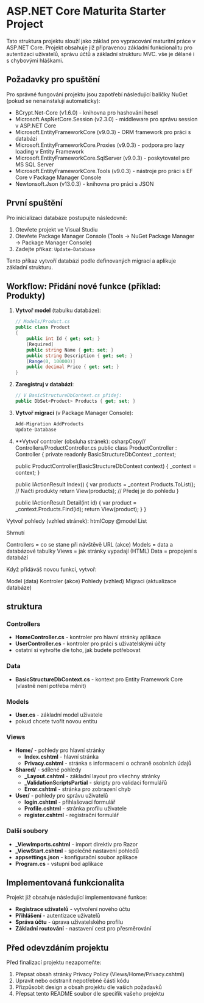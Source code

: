 # ASP.NET Core Maturita Starter Project

Tato struktura projektu slouží jako základ pro vypracování maturitní práce v ASP.NET Core. Projekt obsahuje již připravenou základní funkcionalitu pro autentizaci uživatelů, správu účtů a základní strukturu MVC. vše je dělané i s chybovými hláškami.

## Požadavky pro spuštění

Pro správné fungování projektu jsou zapotřebí následující balíčky NuGet (pokud se nenainstalují automaticky):

- BCrypt.Net-Core (v1.6.0) - knihovna pro hashování hesel
- Microsoft.AspNetCore.Session (v2.3.0) - middleware pro správu session v ASP.NET Core
- Microsoft.EntityFrameworkCore (v9.0.3) - ORM framework pro práci s databází
- Microsoft.EntityFrameworkCore.Proxies (v9.0.3) - podpora pro lazy loading v Entity Framework
- Microsoft.EntityFrameworkCore.SqlServer (v9.0.3) - poskytovatel pro MS SQL Server
- Microsoft.EntityFrameworkCore.Tools (v9.0.3) - nástroje pro práci s EF Core v Package Manager Console
- Newtonsoft.Json (v13.0.3) - knihovna pro práci s JSON

## První spuštění

Pro inicializaci databáze postupujte následovně:

1. Otevřete projekt ve Visual Studiu
2. Otevřete Package Manager Console (Tools → NuGet Package Manager → Package Manager Console)
3. Zadejte příkaz: `Update-Database`

Tento příkaz vytvoří databázi podle definovaných migrací a aplikuje základní strukturu.

## Workflow: Přidání nové funkce (příklad: Produkty)

1. **Vytvoř model** (tabulku databáze):
   ```csharp
   // Models/Product.cs
   public class Product
   {
       public int Id { get; set; }
       [Required]
       public string Name { get; set; }
       public string Description { get; set; }
       [Range(0, 100000)]
       public decimal Price { get; set; }
   }
   ```

2. **Zaregistruj v databázi**:
   ```csharp
   // V BasicStructureDbContext.cs přidej:
   public DbSet<Product> Products { get; set; }
   ```

3. **Vytvoř migraci** (v Package Manager Console):
   ```csharp
   Add-Migration AddProducts
   Update-Database

4. **Vytvoř controler (obsluha stránek):
csharpCopy// Controllers/ProductController.cs
public class ProductController : Controller
{
    private readonly BasicStructureDbContext _context;
    
    public ProductController(BasicStructureDbContext context)
    {
        _context = context;
    }
    
    public IActionResult Index()
    {
        var products = _context.Products.ToList(); // Načti produkty
        return View(products); // Předej je do pohledu
    }
    
    public IActionResult Detail(int id)
    {
        var product = _context.Products.Find(id);
        return View(product);
    }
}

Vytvoř pohledy (vzhled stránek):
htmlCopy<!-- Views/Product/Index.cshtml -->
@model List<Product>

Shrnutí

Controllers = co se stane při návštěvě URL (akce)
Models = data a databázové tabulky
Views = jak stránky vypadají (HTML)
Data = propojení s databází

Když přidáváš novou funkci, vytvoř:

Model (data)
Kontroler (akce)
Pohledy (vzhled)
Migraci (aktualizace databáze)

## struktura 
### Controllers
- **HomeController.cs** - kontroler pro hlavní stránky aplikace
- **UserController.cs** - kontroler pro práci s uživatelskými účty
- ostatní si vytvořte dle toho, jak budete potřebovat

### Data
- **BasicStructureDbContext.cs** - kontext pro Entity Framework Core (vlastně není potřeba měnit)

### Models
- **User.cs** - základní model uživatele
- pokud chcete tvořit novou entitu 

### Views
- **Home/** - pohledy pro hlavní stránky
  - **Index.cshtml** - hlavní stránka
  - **Privacy.cshtml** - stránka s informacemi o ochraně osobních údajů
- **Shared/** - sdílené pohledy
  - **_Layout.cshtml** - základní layout pro všechny stránky
  - **_ValidationScriptsPartial** - skripty pro validaci formulářů
  - **Error.cshtml** - stránka pro zobrazení chyb
- **User/** - pohledy pro správu uživatelů
  - **login.cshtml** - přihlašovací formulář
  - **Profile.cshtml** - stránka profilu uživatele
  - **register.cshtml** - registrační formulář

### Další soubory
- **_ViewImports.cshtml** - import direktiv pro Razor
- **_ViewStart.cshtml** - společné nastavení pohledů
- **appsettings.json** - konfigurační soubor aplikace
- **Program.cs** - vstupní bod aplikace

## Implementovaná funkcionalita

Projekt již obsahuje následující implementované funkce:

- **Registrace uživatelů** - vytvoření nového účtu
- **Přihlášení** - autentizace uživatelů
- **Správa účtu** - úprava uživatelského profilu
- **Základní routování** - nastavení cest pro přesměrování

## Před odevzdáním projektu

Před finalizací projektu nezapomeňte:

1. Přepsat obsah stránky Privacy Policy (Views/Home/Privacy.cshtml)
2. Upravit nebo odstranit nepotřebné části kódu
3. Přizpůsobit design a obsah projektu dle vašich požadavků
4. Přepsat tento README soubor dle specifik vašeho projektu
